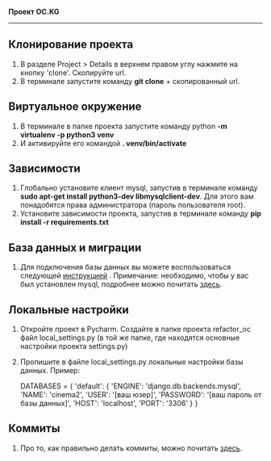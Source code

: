 **Проект OC.KG**

---

## Клонирование проекта
1. В разделе Project > Details в верхнем правом углу нажмите на кнопку 'clone'. 
Скопируйте url.
2. В терминале запустите команду **git clone** + скопированный url.

## Виртуальное окружение

1. В терминале в папке проекта запустите команду python **-m virtualenv -p python3 venv**
2. И активируйте его командой **. venv/bin/activate**

## Зависимости

1. Глобально установите клиент mysql, запустив в терминале команду 
**sudo apt-get install python3-dev libmysqlclient-dev**. Для этого вам понадобятся 
права администратора (пароль пользователя root).
2. Установите зависимости проекта, запустив в терминале команду 
**pip install -r requirements.txt**

## База данных и миграции

1. Для подключения базы данных вы можете воспользоваться 
следующей [инструкцией](https://gitlab.com/sultanchoponov/newoc/wikis/%D0%98%D0%BD%D1%81%D1%82%D1%80%D1%83%D0%BA%D1%86%D0%B8%D1%8F-%D0%BD%D0%B0%D1%82%D1%8F%D0%B3%D0%B8%D0%B2%D0%B0%D0%BD%D0%B8%D1%8F-%D0%B1%D0%B4)
. Примечание: необходимо, чтобы у вас был установлен mysql, подробнее можно почитать [здесь](https://www.digitalocean.com/community/tutorials/mysql-ubuntu-18-04-ru).

## Локальные настройки

1. Откройте проект в Pycharm. Создайте в папке проекта refactor_oc файл local_settings.py (в той же папке, где находятся основные настройки проекта settings.py)
2. Пропишите в файле local_settings.py локальные настройки базы данных. Пример:


    DATABASES = {
    'default': {
        'ENGINE': 'django.db.backends.mysql',
        'NAME': 'cinema2',
        'USER': '[ваш юзер]',
        'PASSWORD': '[ваш пароль от базы данных]',
        'HOST': 'localhost',
        'PORT': '3306'
    }
}


## Коммиты

1. Про то, как правильно делать коммиты, можно почитать [здесь](https://gitlab.com/sultanchoponov/newoc/wikis/Git:-%D0%BF%D1%80%D0%B0%D0%B2%D0%B8%D0%BB%D1%8C%D0%BD%D1%8B%D0%B9-%D0%BA%D0%BE%D0%BC%D0%BC%D0%B8%D1%82).